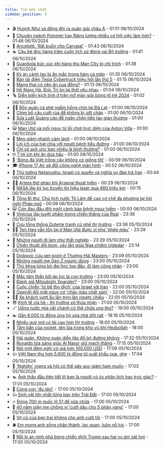 ```yaml
---
title: Tim mới nhất
sidebar_position: 9
---
```


<!-- vnexpress-tin-moi-nhat:START -->
- 🎬 [Huỳnh Như và đồng đội ra quân giải châu Á](https://vnexpress.net/huynh-nhu-va-dong-doi-ra-quan-giai-chau-a-4800731.html) - 01:51 06/10/2024
- 🐎 [Chuyên ngành Polymer hay Năng lượng nhiều cơ hội việc làm hơn?](https://vnexpress.net/chuyen-nganh-polymer-hay-nang-luong-nhieu-co-hoi-viec-lam-hon-4800655.html) - 01:46 06/10/2024
- 🦍 [Ancelotti: &#39;Rất buồn cho Carvajal&#39;](https://vnexpress.net/ancelotti-rat-buon-cho-carvajal-4800704.html) - 01:43 06/10/2024
- 🏊 [Cậu bé đọc hàng trăm cuốn lịch sử đóng vai Bộ trưởng](https://vnexpress.net/cau-be-doc-hang-tram-cuon-lich-su-dong-vai-bo-truong-4799279.html) - 01:41 06/10/2024
- 🎊 [Guardiola bức xúc khi hàng thủ Man City bị chỉ trích](https://vnexpress.net/guardiola-buc-xuc-khi-hang-thu-man-city-bi-chi-trich-4800468.html) - 01:38 06/10/2024
- 🎃 [Kỳ án cánh tay bí ẩn mắc trong hàm cá mập](https://vnexpress.net/ky-an-canh-tay-bi-an-mac-trong-ham-ca-map-4800191.html) - 01:35 06/10/2024
- 🧰 [Bán tải điện Tesla Cybertruck triệu hồi lần thứ 5](https://vnexpress.net/ban-tai-dien-tesla-cybertruck-trieu-hoi-lan-thu-5-4800719.html) - 01:15 06/10/2024
- 🔭 [Mang thai có nên ăn cua đồng?](https://vnexpress.net/mang-thai-co-nen-an-cua-dong-4800499.html) - 01:13 06/10/2024
- 🫶 [Hồ Ngọc Hà, Đức Trí ôn lại thời yêu nhau](https://vnexpress.net/ho-ngoc-ha-duc-tri-on-lai-thoi-yeu-nhau-4800694.html) - 01:04 06/10/2024
- 🪜 [Diễn biến kịch tính ở trận mở màn giải bóng rổ trẻ 2024](https://vnexpress.net/dien-bien-kich-tinh-o-tran-mo-man-giai-bong-ro-tre-2024-4800688.html) - 01:02 06/10/2024
- 👨‍🏫 [Bốn quán cà phê ngắm hồng chín tại Đà Lạt](https://vnexpress.net/bon-quan-ca-phe-ngam-hong-chin-tai-da-lat-4800127.html) - 01:00 06/10/2024
- 🎊 [Chim bồ câu cưỡi rùa để không bị ướt chân](https://vnexpress.net/chim-bo-cau-cuoi-rua-de-khong-bi-uot-chan-4799848.html) - 01:00 06/10/2024
- 🎊 [Sửa Luật Quảng cáo để ngăn chặn tiếp tay gian thương](https://vnexpress.net/sua-luat-quang-cao-de-ngan-chan-tiep-tay-gian-thuong-4799276.html) - 01:00 06/10/2024
- 😺 [Man Utd và mối nguy từ lối chơi trực diện của Aston Villa](https://vnexpress.net/man-utd-va-moi-nguy-tu-loi-choi-truc-dien-cua-aston-villa-4800561.html) - 01:00 06/10/2024
- 🐘 [Mẹo giảm nhanh cảm lạnh](https://vnexpress.net/meo-giam-nhanh-cam-lanh-4800671.html) - 01:00 06/10/2024
- 🌁 [Lợi ích của hạt chia với người bệnh tiểu đường](https://vnexpress.net/loi-ich-cua-hat-chia-voi-nguoi-benh-tieu-duong-4800668.html) - 01:00 06/10/2024
- 🐲 [Chỉ số axit uric bao nhiêu là bình thường?](https://vnexpress.net/chi-so-axit-uric-bao-nhieu-la-binh-thuong-4800661.html) - 01:00 06/10/2024
- 🤓 [7 lợi ích khi ăn dưa hấu](https://vnexpress.net/7-loi-ich-khi-an-dua-hau-4800658.html) - 01:00 06/10/2024
- 💪 [&#39;Bóng đá Việt trồng cây không có giống tốt&#39;](https://vnexpress.net/bong-da-viet-trong-cay-khong-co-giong-tot-4800331.html) - 00:59 06/10/2024
- 🎓 [iPhone 17 Air sẽ đổi công nghệ màn hình](https://vnexpress.net/iphone-17-air-se-doi-cong-nghe-man-hinh-4800667.html) - 00:52 06/10/2024
- 🫣 [Thủ tướng Netanyahu: Israel có quyền và nghĩa vụ đáp trả Iran](https://vnexpress.net/thu-tuong-netanyahu-israel-co-quyen-va-nghia-vu-dap-tra-iran-4800703.html) - 00:44 06/10/2024
- 🧑‍💻 [Arteta thở phào khi Arsenal thoát hiểm](https://vnexpress.net/arteta-tho-phao-khi-arsenal-thoat-hiem-4800706.html) - 00:29 06/10/2024
- 🐲 [NASA lập kỷ lục truyền tín hiệu laser qua 460 triệu km](https://vnexpress.net/nasa-lap-ky-luc-truyen-tin-hieu-laser-qua-460-trieu-km-4800442.html) - 00:15 06/10/2024
- 🌝 [Tổng Bí thư, Chủ tịch nước Tô Lâm đề cao cơ chế đa phương tại hội nghị Pháp ngữ](https://vnexpress.net/tong-bi-thu-chu-tich-nuoc-to-lam-de-cao-co-che-da-phuong-tai-hoi-nghi-phap-ngu-4800699.html) - 00:09 06/10/2024
- 😺 [Cơn đau đầu đột ngột cảnh báo bệnh nguy hiểm](https://vnexpress.net/con-dau-dau-dot-ngot-canh-bao-benh-nguy-hiem-4800566.html) - 00:00 06/10/2024
- 🐎 [Vinicius lập tuyệt phẩm trong chiến thắng của Real](https://vnexpress.net/vinicius-lap-tuyet-pham-trong-chien-thang-cua-real-4800695.html) - 23:36 05/10/2024
- 🎡 [Cựu tổng thống Duterte tranh cử ghế thị trưởng](https://vnexpress.net/cuu-tong-thong-duterte-tranh-cu-ghe-thi-truong-4800696.html) - 23:36 05/10/2024
- 👨‍🏫 [Ten Hag vẫn tồn tại ở Man Utd được ví như &#39;phép màu&#39;](https://vnexpress.net/ten-hag-van-ton-tai-o-man-utd-duoc-vi-nhu-phep-mau-4800557.html) - 23:29 05/10/2024
- 🦆 [Những người đi làm như thất nghiệp](https://vnexpress.net/nhung-nguoi-di-lam-nhu-that-nghiep-4800543.html) - 23:29 05/10/2024
- 🚦 [Chiến thuật dội bom, vây lấn giúp Nga chiếm Ugledar](https://vnexpress.net/chien-thuat-doi-bom-vay-lan-giup-nga-chiem-ugledar-4800181.html) - 23:14 05/10/2024
- 💫 [Djokovic cứu set-point ở Thượng Hải Masters](https://vnexpress.net/djokovic-cuu-set-point-o-thuong-hai-masters-4800697.html) - 23:09 05/10/2024
- 🎉 [Những người mẹ Gen Z ngược dòng](https://vnexpress.net/nhung-nguoi-me-gen-z-nguoc-dong-4800549.html) - 23:00 05/10/2024
- 🌋 [Thủ khoa từng bỏ đại học top đầu, đi làm công nhân](https://vnexpress.net/thu-khoa-tung-bo-dai-hoc-top-dau-di-lam-cong-nhan-4800307.html) - 23:00 05/10/2024
- 🤖 [Mắc tâm thần bởi áp lực là con trưởng](https://vnexpress.net/hoi-chung-tam-ly-con-truong-4799344.html) - 23:00 05/10/2024
- 🦏 [Đánh giá Mitsubishi Xpander?](https://vnexpress.net/danh-gia-mitsubishi-xpander-4800251.html) - 23:00 05/10/2024
- 🦩 [Cuộc chiến &#39;tứ bề thọ địch&#39; của Israel với Iran](https://vnexpress.net/cuoc-chien-tu-be-tho-dich-cua-israel-voi-iran-4800114.html) - 22:00 05/10/2024
- 👺 [OpenAI đối mặt nguy cơ &#39;chảy máu chất xám&#39;](https://vnexpress.net/openai-doi-mat-nguy-co-chay-mau-chat-xam-4799660.html) - 22:00 05/10/2024
- 🧑‍🏫 [Xe khách vượt ẩu lấn trọn làn ngược chiều](https://vnexpress.net/xe-khach-vuot-au-lan-tron-lan-nguoc-chieu-4800672.html) - 22:00 05/10/2024
- 😎 [Kinh tế vỉa hè - thị trường vô thừa nhận](https://vnexpress.net/kinh-te-via-he-thi-truong-vo-thua-nhan-4800692.html) - 21:00 05/10/2024
- 🪄 [Uống nước mía vắt chanh có thể chữa ung thư?](https://vnexpress.net/uong-nuoc-mia-vat-chanh-co-the-chua-ung-thu-4800564.html) - 19:00 05/10/2024
- 🏊 [Gần 6.000 tỷ đồng ủng hộ xóa nhà dột nát](https://vnexpress.net/gan-6-000-ty-dong-ung-ho-xoa-nha-dot-nat-4800686.html) - 18:18 05/10/2024
- 💃 [Nhiều quỹ mở có lãi cao hơn thị trường](https://vnexpress.net/quy-mo-nao-lai-cao-tren-thi-truong-chung-khoan-4800531.html) - 18:00 05/10/2024
- 🦆 [Tầm bắn của rocket, tên lửa trong kho vũ khí Hezbollah](https://vnexpress.net/tam-ban-cua-rocket-ten-lua-trong-kho-vu-khi-hezbollah-4796612.html) - 18:00 05/10/2024
- 🎊 [Hải quân, Không quân diễn tập đổ bộ đường không](https://vnexpress.net/hai-quan-khong-quan-dien-tap-do-bo-duong-khong-4800680.html) - 17:32 05/10/2024
- 👺 [Ronaldo tỏa sáng giúp Al Nassr giữ mạch thắng](https://vnexpress.net/ronaldo-toa-sang-giup-al-nassr-giu-mach-thang-4800690.html) - 17:15 05/10/2024
- 🎡 [Nơi một đêm nghỉ có giá hơn 100.000 USD](https://vnexpress.net/noi-mot-dem-nghi-co-gia-hon-100-000-usd-4800604.html) - 17:09 05/10/2024
- 👍 [Việt Nam thu hơn 5.600 tỷ đồng từ xuất khẩu cua, ghẹ](https://vnexpress.net/viet-nam-thu-hon-5-600-ty-dong-tu-xuat-khau-cua-ghe-4800616.html) - 17:04 05/10/2024
- 🐎 [&#39;Nghiện&#39; mạng xã hội có thể gây suy giảm ham muốn](https://vnexpress.net/nghien-mang-xa-hoi-co-the-gay-suy-giam-ham-muon-4800062.html) - 17:03 05/10/2024
- 🏊 [Ảnh thấy đầu tiên tiết lộ bạn là người có óc phân tích hay trực giác?](https://vnexpress.net/anh-thay-dau-tien-tiet-lo-ban-la-nguoi-co-oc-phan-tich-hay-truc-giac-4799327.html) - 17:01 05/10/2024
- 🦩 [Cùng con &#39;đu idol&#39;](https://vnexpress.net/cung-con-du-idol-4800631.html) - 17:00 05/10/2024
- 👍 [Sinh vật lớn nhất từng bay trên Trái Đất](https://vnexpress.net/sinh-vat-lon-nhat-tung-bay-tren-trai-dat-4800628.html) - 17:00 05/10/2024
- 🔥 [Đóng 700 m quốc lộ 51 để sửa chữa](https://vnexpress.net/dong-700-m-quoc-lo-51-de-sua-chua-4800626.html) - 17:00 05/10/2024
- 💄 [40 năm giận mẹ chồng vì &#39;cưới dâu cho 5 phân vàng&#39;](https://vnexpress.net/40-nam-gian-me-chong-vi-cuoi-dau-cho-5-phan-vang-4800610.html) - 17:00 05/10/2024
- 🤡 [Vợ cũ của bạn trai không cho anh cưới tôi](https://vnexpress.net/vo-cu-cua-ban-trai-khong-cho-anh-cuoi-toi-4800589.html) - 17:00 05/10/2024
- ⛽️ [Em mong anh sống chân thành, lạc quan, luôn nỗ lực](https://vnexpress.net/em-mong-anh-song-chan-thanh-lac-quan-luon-no-luc-4800485.html) - 17:00 05/10/2024
- 🚀 [Nỗi lo an ninh phủ bóng chiến dịch Trump sau hai vụ ám sát hụt](https://vnexpress.net/noi-lo-an-ninh-phu-bong-chien-dich-trump-sau-hai-vu-am-sat-hut-4800210.html) - 17:00 05/10/2024<!-- vnexpress-tin-moi-nhat:END -->
